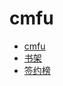 # cmfu


<div id = "首"></div>
<script src = "../js/首.js"></script>


* [cmfu](https://m.qidian.com/)
* [书架](https://m.qidian.com/bookshelf/my)
* [签约榜](https://m.qidian.com/rank/sign/)


<div id = "cmfu_book"></div>
<script src = "../js/cmfu_book.js"></script>
<script src = "../js/cmfu.js"></script>